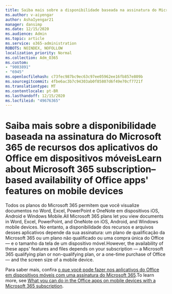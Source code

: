 ```yaml
---
title: Saiba mais sobre a disponibilidade baseada na assinatura do Microsoft 365 de recursos dos aplicativos do Office em dispositivos móveis
ms.author: v-aiyengar
author: AshaIyengar21
manager: dansimp
ms.date: 12/15/2020
ms.audience: Admin
ms.topic: article
ms.service: o365-administration
ROBOTS: NOINDEX, NOFOLLOW
localization_priority: Normal
ms.collection: Adm_O365
ms.custom:
- "9003891"
- "6945"
ms.openlocfilehash: c73fec987bc9ec63c97ee05962ee16fb857e809b
ms.sourcegitcommit: 4fbe6ac3b7c94303ab0f85807d6f49e70cf7721f
ms.translationtype: MT
ms.contentlocale: pt-BR
ms.lasthandoff: 12/15/2020
ms.locfileid: "49676365"
---
```

# <a name="learn-about-microsoft-365-subscriptionbased-availability-of-office-apps-features-on-mobile-devices"></a><span data-ttu-id="985c2-102">Saiba mais sobre a disponibilidade baseada na assinatura do Microsoft 365 de recursos dos aplicativos do Office em dispositivos móveis</span><span class="sxs-lookup"><span data-stu-id="985c2-102">Learn about Microsoft 365 subscription–based availability of Office apps' features on mobile devices</span></span>

<span data-ttu-id="985c2-103">Todos os planos do Microsoft 365 permitem que você visualize documentos no Word, Excel, PowerPoint e OneNote em dispositivos iOS, Android e Windows Mobile.</span><span class="sxs-lookup"><span data-stu-id="985c2-103">All Microsoft 365 plans let you view documents in Word, Excel, PowerPoint, and OneNote on iOS, Android, and Windows mobile devices.</span></span> <span data-ttu-id="985c2-104">No entanto, a disponibilidade dos recursos e arquivos desses aplicativos depende da sua assinatura: um plano de qualificação da Microsoft 365 ou um plano não qualificado ou uma compra única do Office — e o tamanho da tela de um dispositivo móvel.</span><span class="sxs-lookup"><span data-stu-id="985c2-104">However, the availability of these apps' features and files depends on your subscription — a Microsoft 365 qualifying plan or non-qualifying plan, or a one-time purchase of Office — and the screen size of a mobile device.</span></span>

<span data-ttu-id="985c2-105">Para saber mais, confira [o que você pode fazer nos aplicativos do Office em dispositivos móveis com uma assinatura do Microsoft 365](https://go.microsoft.com/fwlink/?linkid=2135575).</span><span class="sxs-lookup"><span data-stu-id="985c2-105">To learn more, see [What you can do in the Office apps on mobile devices with a Microsoft 365 subscription](https://go.microsoft.com/fwlink/?linkid=2135575).</span></span> 